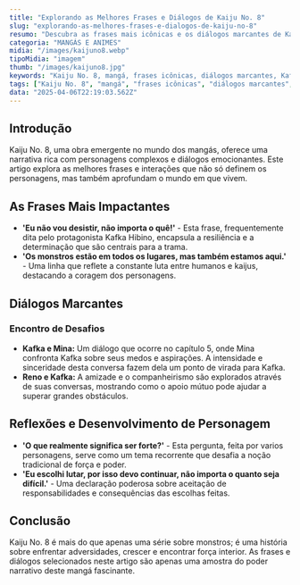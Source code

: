 ```yaml
---
title: "Explorando as Melhores Frases e Diálogos de Kaiju No. 8"
slug: "explorando-as-melhores-frases-e-dialogos-de-kaiju-no-8"
resumo: "Descubra as frases mais icônicas e os diálogos marcantes de Kaiju No. 8, uma obra que captura a essência dos combates e a profundidade dos personagens em um mundo onde monstros gigantes são uma realidade."
categoria: "MANGÁS E ANIMES"
midia: "/images/kaijuno8.webp"
tipoMidia: "imagem"
thumb: "/images/kaijuno8.jpg"
keywords: "Kaiju No. 8, mangá, frases icônicas, diálogos marcantes, Kafka Hibino, monstros, narrativa, personagens"
tags: ["Kaiju No. 8", "mangá", "frases icônicas", "diálogos marcantes", "Kafka Hibino", "monstros", "narrativa", "personagens"]
data: "2025-04-06T22:19:03.562Z"
---
```


## Introdução
Kaiju No. 8, uma obra emergente no mundo dos mangás, oferece uma narrativa rica com personagens complexos e diálogos emocionantes. Este artigo explora as melhores frases e interações que não só definem os personagens, mas também aprofundam o mundo em que vivem.

## As Frases Mais Impactantes
- **'Eu não vou desistir, não importa o quê!'** - Esta frase, frequentemente dita pelo protagonista Kafka Hibino, encapsula a resiliência e a determinação que são centrais para a trama.
- **'Os monstros estão em todos os lugares, mas também estamos aqui.'** - Uma linha que reflete a constante luta entre humanos e kaijus, destacando a coragem dos personagens.

## Diálogos Marcantes
### Encontro de Desafios
- **Kafka e Mina:** Um diálogo que ocorre no capítulo 5, onde Mina confronta Kafka sobre seus medos e aspirações. A intensidade e sinceridade desta conversa fazem dela um ponto de virada para Kafka.
- **Reno e Kafka:** A amizade e o companheirismo são explorados através de suas conversas, mostrando como o apoio mútuo pode ajudar a superar grandes obstáculos.

## Reflexões e Desenvolvimento de Personagem
- **'O que realmente significa ser forte?'** - Esta pergunta, feita por varios personagens, serve como um tema recorrente que desafia a noção tradicional de força e poder.
- **'Eu escolhi lutar, por isso devo continuar, não importa o quanto seja difícil.'** - Uma declaração poderosa sobre aceitação de responsabilidades e consequências das escolhas feitas.

## Conclusão
Kaiju No. 8 é mais do que apenas uma série sobre monstros; é uma história sobre enfrentar adversidades, crescer e encontrar força interior. As frases e diálogos selecionados neste artigo são apenas uma amostra do poder narrativo deste mangá fascinante.